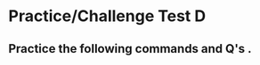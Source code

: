 
# Practice/Challenge Test D


## Practice the following commands and Q's .


### 
```bash

```

### 
```bash

```

### 
```bash

```

### 
```bash

```

### 
```bash

```